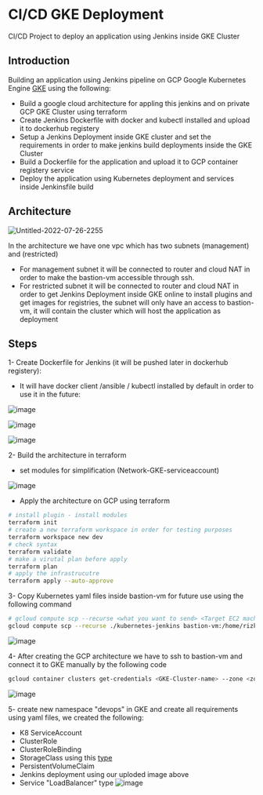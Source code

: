 # CI/CD GKE Deployment
CI/CD Project to deploy an application using Jenkins inside GKE Cluster

## Introduction
Building an application using Jenkins pipeline on GCP Google Kubernetes Engine [GKE](https://cloud.google.com/kubernetes-engine) using the following:

* Build a google cloud architecture for appling this jenkins and  on private GCP GKE Cluster using terraform 
* Create Jenkins Dockerfile with docker and kubectl installed and upload it to dockerhub registery
* Setup a Jenkins Deployment inside GKE cluster and set the requirements in order to make jenkins build deployments inside the GKE Cluster
* Build a Dockerfile for the application and upload it to GCP container registery service
* Deploy the application using Kubernetes deployment and services inside Jenkinsfile build 

## Architecture
![Untitled-2022-07-26-2255](https://user-images.githubusercontent.com/30655799/181225755-0e36d4d3-3c1f-46b7-9097-4c13aac53f80.png)

In the architecture we have one vpc which has two subnets (management) and (restricted)

* For management subnet it will be connected to router and cloud NAT in order to make the bastion-vm accessible through ssh.
* For restricted subnet it will be connected to router and cloud NAT in order to get Jenkins Deployment inside GKE online to install plugins and get images for registries, the subnet will only have an access to bastion-vm, it will contain the cluster which will host the application as deployment

## Steps
1- Create Dockerfile for Jenkins (it will be pushed later in dockerhub registery):
* It will have docker client /ansible / kubectl installed by default in order to use it in the future:

![image](https://user-images.githubusercontent.com/30655799/182135371-16eace72-c3b0-4a40-b501-101cd490aa4d.png)

![image](https://user-images.githubusercontent.com/30655799/182136240-96f707da-f0ef-4ee2-bdd6-efe2509b3aaf.png)

![image](https://user-images.githubusercontent.com/30655799/182135603-7514d65a-1f15-4626-8f08-82337250a22d.png)


2- Build the architecture in terraform 
* set modules for simplification (Network-GKE-serviceaccount)

![image](https://user-images.githubusercontent.com/30655799/181231026-eb751958-a26a-4d22-bbad-39b4f4cdcad6.png)

* Apply the architecture on GCP using terraform
```bash
# install plugin - install modules
terraform init
# create a new terraform workspace in order for testing purposes
terraform workspace new dev
# check syntax
terraform validate
# make a virutal plan before apply
terraform plan
# apply the infrastrucutre
terraform apply --auto-approve
```

3- Copy Kubernetes yaml files inside bastion-vm for future use using the following command
```bash
# gcloud compute scp --recurse <what you want to send> <Target EC2 machine>:<Destination inside EC2>
gcloud compute scp --recurse ./kubernetes-jenkins bastion-vm:/home/rizk
```
![image](https://user-images.githubusercontent.com/30655799/182141579-105f824b-da97-4208-8c03-d69f919e4139.png)

4- After creating the GCP architecture we have to ssh to bastion-vm and connect it to GKE manually by the following code

```bash
gcloud container clusters get-credentials <GKE-Cluster-name> --zone <zone> --project <project-id>
```
![image](https://user-images.githubusercontent.com/30655799/182139904-d95a783a-6a52-4df8-820f-8a7c78e97f60.png)

5- create new namespace "devops" in GKE and create all requirements using yaml files, we created the following:
  * K8 ServiceAccount
  * ClusterRole
  * ClusterRoleBinding
  * StorageClass using this  [type](https://kubernetes.io/docs/concepts/storage/storage-classes/#gce-pd)
  * PersistentVolumeClaim
  * Jenkins deployment using our uploded image above
  * Service "LoadBalancer" type
![image](https://user-images.githubusercontent.com/30655799/182142903-1adb5f7c-2569-46d2-a4f8-4d85cce5bcf4.png)
